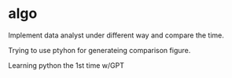 # algo
Implement data analyst under different way and compare the time.  

Trying to use ptyhon for generateing comparison figure.  

Learning python the 1st time w/GPT  

